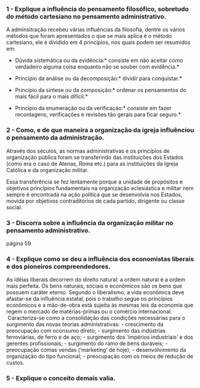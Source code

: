 ###  1 - Explique a influência do pensamento filosófico, sobretudo do método cartesiano no pensamento administrativo.

A adminsitração recebeu várias influências da filosofia, dentre os vários métodos que foram apresentados o que se mais aplica é o método cartesiano, ele é dividido em 4 princípios, nos quais podem ser resumidos em:
  - Dúvida sistemática ou da evidência:* consiste em não aceitar como verdadeiro alguma coisa enquanto não se souber com evidência.*

  - Princípio da análise ou da decomposição:* dividir para conquistar.*

  - Princípio da síntese ou da composição:* ordenar os pensamentos do mais fácil para o mais difícil.*

  - Princípio da enumeração ou da verificação:* consiste em fazer recontagens, verificações e revisões tão gerais para ficar seguro.*


###  2 - Como, e de que maneira a organização da igreja influênciou o pensamento da administração.

Através dos séculos, as normas administrativas e os princípios de organização pública foram se transferindo das instituições dos Estados (como era o caso de Atenas, Roma etc.) para as instituições da Igreja Católica e da organização militar.

Essa transferência se fez lentamente porque a unidade de propósitos e objetivos  princípios fundamentais na organização eclesiástica e militar nem sempre é encontrada na ação política que se desenvolvia nos Estados, movida por objetivos contraditórios de cada partido, dirigente ou classe social.

###  3 - Discorra sobre a influência da organização militar no pensamento administrativo.

página 59

###  4 - Explique como se deu a influência dos economistas liberais e dos pioneiros compreendedores.
As idéias liberais decorrem do direito natural: a ordem natural é a ordem mais perfeita. Os bens naturais, sociais e econômicos são os bens que possuem caráter eterno.
Segundo o liberalismo, a vida econômica deve afastar-se da influência estatal,
pois o trabalho segue os princípios econômicos e a mão-de-obra está sujeita às mesmas leis da economia que regem o mercado de matérias-primas ou o comércio internacional.
 Caracteriza-se como a consolidação das condições necessárias para o surgimento das novas teorias administrativas: - crescimento da preocupação com oconsumo direto; - surgimento das indústrias ferroviárias, de ferro e de aço; - surgimento dos ‘impérios industriais’ e dos gerentes profissionais; - surgimento do ramo de bens duráveis; - preocupação comas vendas (‘marketing’ de hoje); - desenvolvimento da organização do tipo funcional; - preocupação com os meios de redução de custos.

###  5 - Explique o conceito demais valia.
